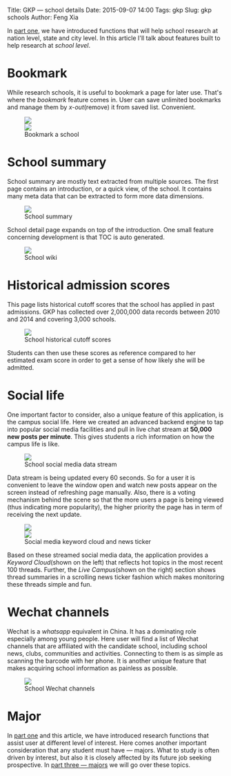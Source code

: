 Title: GKP &mdash; school details
Date: 2015-09-07 14:00
Tags: gkp
Slug: gkp schools
Author: Feng Xia

In [part one]({filename}/workspace/gkp/introduction.md), we have
introduced functions that will help school
research at nation level, state and city level. In this article
I'll talk about features built to help research at _school level_.

# Bookmark

While research schools, it is useful to bookmark a page for later
use. That's where the _bookmark_ feature comes in. User can save
unlimited bookmarks and manage them by _x-out_(remove) it from saved
list. Convenient.

<figure class="row">
    <div class="col s6">
    <img class="img-responsive center" src="images/gkp_9.png" />
    </div><div class="col s6">
    <img class="img-responsive center" src="images/gkp_10.png" />
    </div>
    <figcaption>Bookmark a school</figcaption>
</figure>

# School summary

School summary are mostly text extracted from multiple sources.  The
first page contains an introduction, or a quick view, of the school.
It contains many meta data that can be extracted to form more data
dimensions.

<figure class="s12 center">
    <img src="images/gkp_11.png"/>
    <figcaption>School summary</figcaption>
</figure>

School detail page expands on top of the introduction. One small feature
concerning development is that TOC is auto generated.

<figure class="s12 center">
    <img  src="images/gkp_12.png"/>
    <figcaption>School wiki</figcaption>
</figure>

# Historical admission scores

This page lists historical cutoff scores that the school has applied
in past admissions. GKP has collected over 2,000,000 data records
between 2010 and 2014 and covering 3,000 schools.

<figure class="s12 center">
    <img src="images/gkp_13.png"/>
    <figcaption>School historical cutoff scores</figcaption>
</figure>

Students can then use these scores as reference compared to her
estimated exam score in order to get a sense of how likely she will be
admitted.

# Social life

One important factor to consider, also a unique feature of this
application, is the campus social life. Here we created an advanced
backend engine to tap into popular social media facilities and pull in
live chat stream at **50,000 new posts per minute**. This gives
students a rich information on how the campus life is like.

<figure class="s12 center">
    <img  src="images/gkp_14.png"/>
    <figcaption>School social media data stream</figcaption>
</figure>

Data stream is being updated every 60 seconds. So for a user it is
convenient to leave the window open and watch new posts appear on the
screen instead of refreshing page manually.  Also, there is a voting
mechanism behind the scene so that the more users a page is being
viewed (thus indicating more popularity), the higher priority the page
has in term of receiving the next update.

<figure class="row">
  <div class="col s6">
    <img class="img-responsive center" src="images/gkp_15.png"/>
  </div><div class="col s6">
    <img class="img-responsive center" src="images/gkp_16.png"/>
  </div>
  <figcaption>Social media keyword cloud and news ticker</figcaption>
</figure>

Based on these streamed social media data, the application provides a
_Keyword Cloud_(shown on the left) that reflects hot topics in the
most recent 100 threads.  Further, the _Live Campus_(shown on the
right) section shows thread summaries in a scrolling news ticker
fashion which makes monitoring these threads simple and fun.

# Wechat channels

Wechat is a _whatsapp_ equivalent in China. It has a dominating role
especially among young people. Here user will find a list of Wechat
channels that are affiliated with the candidate school, including
school news, clubs, communities and activities. Connecting to them is
as simple as scanning the barcode with her phone. It is another unique
feature that makes acquiring school information as painless as
possible.

<figure class="s12 center">
    <img  src="images/gkp_17.png"/>
    <figcaption>School Wechat channels</figcaption>
</figure>

# Major

In [part one]({filename}/workspace/gkp/introduction.md) and this
article, we have introduced research functions that assist user at
different level of interest. Here comes another important
consideration that any student must have &mdash; majors.  What to
study is often driven by interest, but also it is closely affected by
its future job seeking prospective. In [part three &mdash;
majors]({filename}/workspace/gkp/majors.md) we will go over these
topics.
